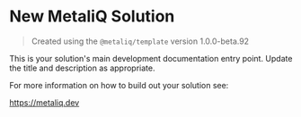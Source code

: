 # New MetaliQ Solution

> Created using the `@metaliq/template` version 1.0.0-beta.92

This is your solution's main development documentation entry point. Update the title and description as appropriate.

For more information on how to build out your solution see:

https://metaliq.dev
